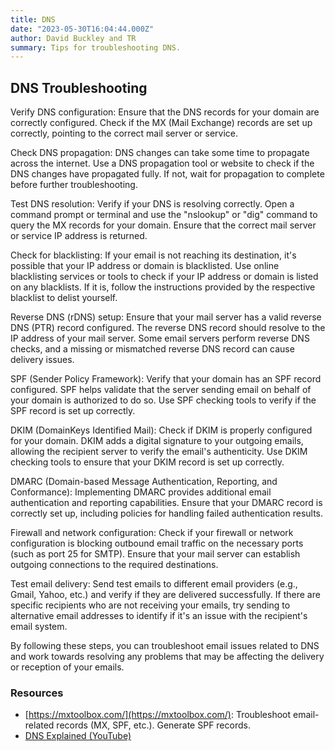 ```yaml
---
title: DNS
date: "2023-05-30T16:04:44.000Z"
author: David Buckley and TR
summary: Tips for troubleshooting DNS.
---
```


## DNS Troubleshooting

Verify DNS configuration: Ensure that the DNS records for your domain are correctly configured. Check if the MX (Mail Exchange) records are set up correctly, pointing to the correct mail server or service.

Check DNS propagation: DNS changes can take some time to propagate across the internet. Use a DNS propagation tool or website to check if the DNS changes have propagated fully. If not, wait for propagation to complete before further troubleshooting.

Test DNS resolution: Verify if your DNS is resolving correctly. Open a command prompt or terminal and use the "nslookup" or "dig" command to query the MX records for your domain. Ensure that the correct mail server or service IP address is returned.

Check for blacklisting: If your email is not reaching its destination, it's possible that your IP address or domain is blacklisted. Use online blacklisting services or tools to check if your IP address or domain is listed on any blacklists. If it is, follow the instructions provided by the respective blacklist to delist yourself.

Reverse DNS (rDNS) setup: Ensure that your mail server has a valid reverse DNS (PTR) record configured. The reverse DNS record should resolve to the IP address of your mail server. Some email servers perform reverse DNS checks, and a missing or mismatched reverse DNS record can cause delivery issues.

SPF (Sender Policy Framework): Verify that your domain has an SPF record configured. SPF helps validate that the server sending email on behalf of your domain is authorized to do so. Use SPF checking tools to verify if the SPF record is set up correctly.

DKIM (DomainKeys Identified Mail): Check if DKIM is properly configured for your domain. DKIM adds a digital signature to your outgoing emails, allowing the recipient server to verify the email's authenticity. Use DKIM checking tools to ensure that your DKIM record is set up correctly.

DMARC (Domain-based Message Authentication, Reporting, and Conformance): Implementing DMARC provides additional email authentication and reporting capabilities. Ensure that your DMARC record is correctly set up, including policies for handling failed authentication results.

Firewall and network configuration: Check if your firewall or network configuration is blocking outbound email traffic on the necessary ports (such as port 25 for SMTP). Ensure that your mail server can establish outgoing connections to the required destinations.

Test email delivery: Send test emails to different email providers (e.g., Gmail, Yahoo, etc.) and verify if they are delivered successfully. If there are specific recipients who are not receiving your emails, try sending to alternative email addresses to identify if it's an issue with the recipient's email system.

By following these steps, you can troubleshoot email issues related to DNS and work towards resolving any problems that may be affecting the delivery or reception of your emails.

### Resources

- [https://mxtoolbox.com/](https://mxtoolbox.com/): Troubleshoot email-related records (MX, SPF, etc.). Generate SPF records.
- [DNS Explained (YouTube)](https://www.youtube.com/watch?v=72snZctFFtA)
